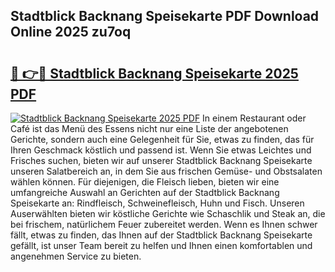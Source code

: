 ## Stadtblick Backnang Speisekarte PDF Download Online 2025 zu7oq

# <h2><a href="http://gc8g1tv.nevu.top/?p=Stadtblick+Backnang+Speisekarte">🔗 👉🔴 Stadtblick Backnang Speisekarte 2025 PDF</a></h2>

[![Stadtblick Backnang Speisekarte 2025 PDF](https://i.imgur.com/dBaPXMq.png)](http://gc8g1tv.nevu.top/?p=Stadtblick+Backnang+Speisekarte)
In einem Restaurant oder Café ist das Menü des Essens nicht nur eine Liste der angebotenen Gerichte, sondern auch eine Gelegenheit für Sie, etwas zu finden, das für Ihren Geschmack köstlich und passend ist. Wenn Sie etwas Leichtes und Frisches suchen, bieten wir auf unserer Stadtblick Backnang Speisekarte unseren Salatbereich an, in dem Sie aus frischen Gemüse- und Obstsalaten wählen können. Für diejenigen, die Fleisch lieben, bieten wir eine umfangreiche Auswahl an Gerichten auf der Stadtblick Backnang Speisekarte an: Rindfleisch, Schweinefleisch, Huhn und Fisch. Unseren Auserwählten bieten wir köstliche Gerichte wie Schaschlik und Steak an, die bei frischem, natürlichem Feuer zubereitet werden. Wenn es Ihnen schwer fällt, etwas zu finden, das Ihnen auf der Stadtblick Backnang Speisekarte gefällt, ist unser Team bereit zu helfen und Ihnen einen komfortablen und angenehmen Service zu bieten.
